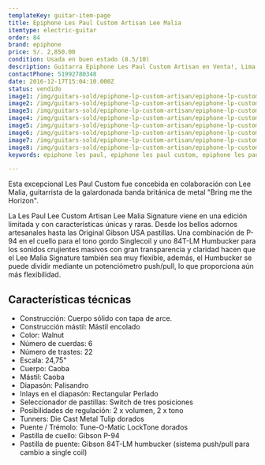 ```yaml
---
templateKey: guitar-item-page
title: Epiphone Les Paul Custom Artisan Lee Malia
itemtype: electric-guitar
order: 84
brand: epiphone
price: S/. 2,850.00
condition: Usada en buen estado (8.5/10)
description: Guitarra Epiphone Les Paul Custom Artisan en Venta!, Lima, Peru
contactPhone: 51992780348
date: 2016-12-17T15:04:10.000Z
status: vendido
image1: /img/guitars-sold/epiphone-lp-custom-artisan/epiphone-lp-custom-artisan-01-sold.jpg
image2: /img/guitars-sold/epiphone-lp-custom-artisan/epiphone-lp-custom-artisan-02-sold.jpg
image3: /img/guitars-sold/epiphone-lp-custom-artisan/epiphone-lp-custom-artisan-03-sold.jpg
image4: /img/guitars-sold/epiphone-lp-custom-artisan/epiphone-lp-custom-artisan-04-sold.jpg
image5: /img/guitars-sold/epiphone-lp-custom-artisan/epiphone-lp-custom-artisan-05-sold.jpg
image6: /img/guitars-sold/epiphone-lp-custom-artisan/epiphone-lp-custom-artisan-06-sold.jpg
image7: /img/guitars-sold/epiphone-lp-custom-artisan/epiphone-lp-custom-artisan-07-sold.jpg
image8: /img/guitars-sold/epiphone-lp-custom-artisan/epiphone-lp-custom-artisan-08-sold.jpg
keywords: epiphone les paul, epiphone les paul custom, epiphone les paul custom pro, epiphone les paul custom artisan

---
```


Esta excepcional Les Paul Custom fue concebida en colaboración con Lee Malia, guitarrista de la galardonada banda británica de metal "Bring me the Horizon".

La Les Paul Lee Custom Artisan Lee Malia Signature viene en una edición limitada y con características únicas y raras. Desde los bellos adornos artesanales hasta las Original Gibson USA pastillas. Una combinación de P-94 en el cuello para el tono gordo Singlecoil y uno 84T-LM Humbucker para los sonidos crujientes masivos con gran transparencia y claridad hacen que el Lee Malia Signature también sea muy flexible, además, el Humbucker se puede dividir mediante un potenciómetro push/pull, lo que proporciona aún más flexibilidad.

## Características técnicas

* Construcción: Cuerpo sólido con tapa de arce.
* Construcción mástil: Mástil encolado
* Color: Walnut
* Número de cuerdas: 6
* Número de trastes: 22
* Escala: 24,75"
* Cuerpo: Caoba
* Mástil: Caoba
* Diapasón: Palisandro
* Inlays en el diapasón: Rectangular Perlado
* Seleccionador de pastillas: Switch de tres posiciones
* Posibilidades de regulación: 2 x volumen, 2 x tono
* Tunners: Die Cast Metal Tulip dorados
* Puente / Trémolo: Tune-O-Matic LockTone dorados
* Pastilla de cuello: Gibson P-94
* Pastilla de puente: Gibson 84T-LM humbucker (sistema push/pull para cambio a single coil)